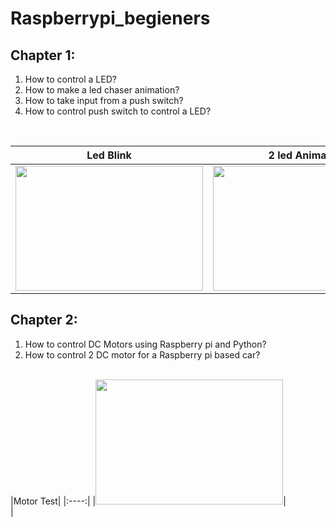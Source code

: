 # Raspberrypi_begieners

## Chapter 1:
1. How to control a LED?
2. How to make a led chaser animation?
3. How to take input from a push switch?
4. How to control push switch to control a LED?
</br>

|Led Blink|2 led Animation|Switch control led|
|:----:|:----:|:----:|
|<img src="outputs/led_blink.gif" width="300" height="200" />|<img src="outputs/2led_animation.gif" width="300" height="200" />|<img src="outputs/push_to_led.gif" width="300" height="200" /> </br>|

## Chapter 2:
1. How to control DC Motors using Raspberry pi and Python?
2. How to control 2 DC motor for a Raspberry pi based car?
</br>
|Motor Test|
|:----:|
|<img src="outputs/ezgif.com-optimize.gif" width="300" height="200" />|</br>|
